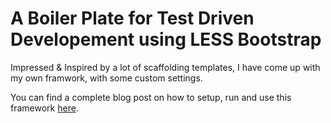 A  Boiler Plate for Test Driven Developement using LESS Bootstrap
=================================================================

Impressed & Inspired by a lot of scaffolding templates, I have come up with my own framwork, with some custom settings. 

You can find a complete blog post on how to setup, run and use this framework [here](http://thejackalofjavascript.com/bootstrap-less-boilerplate/).


